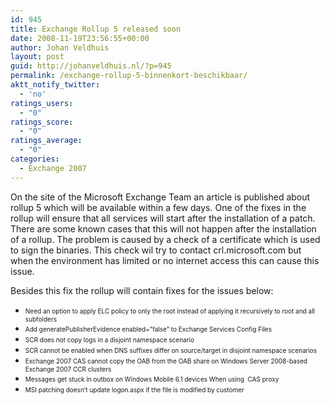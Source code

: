 ```yaml
---
id: 945
title: Exchange Rollup 5 released soon
date: 2008-11-19T23:56:55+00:00
author: Johan Veldhuis
layout: post
guid: http://johanveldhuis.nl/?p=945
permalink: /exchange-rollup-5-binnenkort-beschikbaar/
aktt_notify_twitter:
  - 'no'
ratings_users:
  - "0"
ratings_score:
  - "0"
ratings_average:
  - "0"
categories:
  - Exchange 2007
---
```

On the site of the Microsoft Exchange Team an article is published about rollup 5 which will be available within a few days. One of the fixes in the rollup will ensure that all services will start after the installation of a patch. There are some known cases that this will not happen after the installation of a rollup. The problem is caused by a check of a certificate which is used to sign the binaries. This check wil try to contact crl.microsoft.com but when the environment has limited or no internet access this can cause this issue.

Besides this fix the rollup will contain fixes for the issues below:

  * <span style="font-size: x-small;">Need an option to apply ELC policy to only the root instead of applying it recursively to root and all subfolders</span>
  * <span style="font-size: x-small;">Add generatePublisherEvidence enabled=&#8221;false&#8221; to Exchange Services Config Files</span>
  * <span style="font-size: x-small;">SCR does not copy logs in a disjoint namespace scenario</span>
  * <span style="font-size: x-small;">SCR cannot be enabled when DNS suffixes differ on source/target in disjoint namespace scenarios</span>
  * <span style="font-size: x-small;">Exchange 2007 CAS cannot copy the OAB from the OAB share on Windows Server 2008-based Exchange 2007 CCR clusters  </span>
  * <span style="font-size: x-small;">Messages get stuck in outbox on Windows Mobile 6.1 devices When using  CAS proxy</span>
  * <span style="font-size: x-small;">MSI patching doesn&#8217;t update logon.aspx if the file is modified by customer</span>